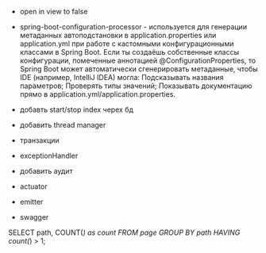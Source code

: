  - open in view to false
 - spring-boot-configuration-processor - используется для генерации метаданных автоподстановки в application.properties или application.yml при работе с кастомными конфигурационными классами в Spring Boot. Если ты создаёшь собственные классы конфигурации, помеченные аннотацией @ConfigurationProperties, то Spring Boot может автоматически сгенерировать метаданные, чтобы IDE (например, IntelliJ IDEA) могла:
Подсказывать названия параметров; Проверять типы значений; Показывать документацию прямо в application.yml/application.properties.

- добавть start/stop index черех бд
- добавить thread manager
- транзакции
- exceptionHandler
- добавить аудит
- actuator
- emitter
- swagger

SELECT path, COUNT(*) as count
FROM page
GROUP BY path
HAVING count(*) > 1;

